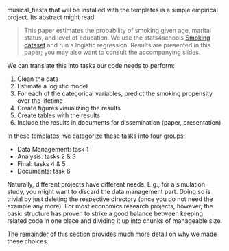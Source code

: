 musical_fiesta that will be installed with the templates is a simple empirical
project. Its abstract might read:

> This paper estimates the probability of smoking given age, marital status, and level
> of education. We use the stats4schools
> [Smoking dataset](https://www.stem.org.uk/resources/elibrary/resource/28452/large-datasets-stats4schools)
> and run a logistic regression. Results are presented in this paper; you may also want
> to consult the accompanying slides.

We can translate this into tasks our code needs to perform:

1. Clean the data
1. Estimate a logistic model
1. For each of the categorical variables, predict the smoking propensity over the
   lifetime
1. Create figures visualizing the results
1. Create tables with the results
1. Include the results in documents for dissemination (paper, presentation)

In these templates, we categorize these tasks into four groups:

- Data Management: task 1
- Analysis: tasks 2 & 3
- Final: tasks 4 & 5
- Documents: task 6

Naturally, different projects have different needs. E.g., for a simulation study, you
might want to discard the data management part. Doing so is trivial by just deleting the
respective directory (once you do not need the example any more). For most economics
research projects, however, the basic structure has proven to strike a good balance
between keeping related code in one place and dividing it up into chunks of manageable
size.

The remainder of this section provides much more detail on why we made these choices.
